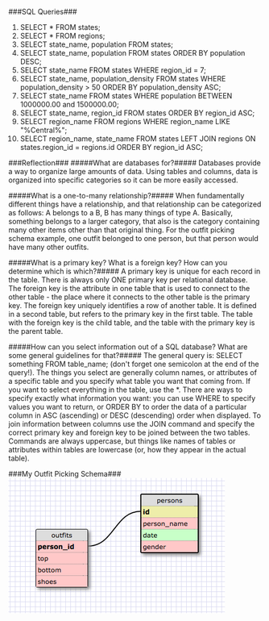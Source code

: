 ###SQL Queries###
1. SELECT * FROM states;
2. SELECT * FROM regions;
3. SELECT state_name, population FROM states;
4. SELECT state_name, population FROM states ORDER BY population DESC;
5. SELECT state_name FROM states WHERE region_id = 7;
6. SELECT state_name, population_density FROM states WHERE population_density > 50 ORDER BY population_density ASC;
7. SELECT state_name FROM states WHERE population BETWEEN 1000000.00 and 1500000.00;
8. SELECT state_name, region_id FROM states ORDER BY region_id ASC;
9. SELECT region_name FROM regions WHERE region_name LIKE "%Central%";
10. SELECT region_name, state_name FROM states LEFT JOIN regions ON states.region_id = regions.id ORDER BY region_id ASC;


###Reflection###
#####What are databases for?#####
Databases provide a way to organize large amounts of data. Using tables and columns, data is organized into specific categories so it can be more easily accessed.

#####What is a one-to-many relationship?#####
When fundamentally different things have a relationship, and that relationship can be categorized as follows: A belongs to a B, B has many things of type A. Basically, something belongs to a larger category, that also is the category containing many other items other than that original thing. For the outfit picking schema example, one outfit belonged to one person, but that person would have many other outfits.


#####What is a primary key? What is a foreign key? How can you determine which is which?#####
A primary key is unique for each record in the table. There is always only ONE primary key per relational database. The foreign key is the attribute in one table that is used to connect to the other table - the place where it connects to the other table is the primary key. The foreign key uniquely identifies a row of another table. It is defined in a second table, but refers to the primary key in the first table. The table with the foreign key is the child table, and the table with the primary key is the parent table.


#####How can you select information out of a SQL database? What are some general guidelines for that?#####
The general query is: SELECT something FROM table_name; (don't forget one semicolon at the end of the query!). The things you select are generally column names, or attributes of a specific table and you specify what table you want that coming from. If you want to select everything in the table, use the *. There are ways to specify exactly what information you want: you can use WHERE to specify values you want to return, or ORDER BY to order the data of a particular column in ASC (ascending) or DESC (descending) order when displayed. To join information between columns use the JOIN command and specify the correct primary key and foreign key to be joined between the two tables. Commands are always uppercase, but things like names of tables or attributes within tables are lowercase (or, how they appear in the actual table).

###My Outfit Picking Schema###
![Alt text](schema.png)